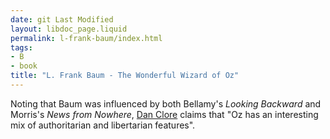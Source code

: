 ```yaml
---
date: git Last Modified
layout: libdoc_page.liquid
permalink: l-frank-baum/index.html
tags:
- B
- book
title: "L. Frank Baum - The Wonderful Wizard of Oz"
---
```


Noting that Baum was influenced by both Bellamy's _Looking Backward_ and Morris's _News from Nowhere_, <a href="https://groups.google.com/g/rec.arts.sf.written/c/9YkCKLGAFyo?pli=1"> Dan Clore</a> claims that "Oz has an interesting mix of authoritarian and libertarian features".